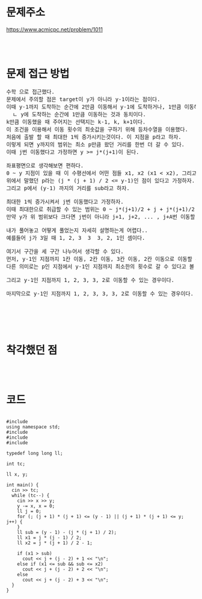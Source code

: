 # 문제주소

https://www.acmicpc.net/problem/1011

<br><br>

# 문제 접근 방법

<pre>
수학 으로 접근했다.
문제에서 주의할 점은 target이 y가 아니라 y-1이라는 점이다.
이때 y-1까지 도착하는 순간에 2만큼 이동해서 y-1에 도착하거나, 1만큼 이동해서 y-1에 도착하는 것이다. 
  ㄴ y에 도착하는 순간에 1만큼 이동하는 것과 동치이다. 
k만큼 이동했을 때 주어지는 선택지는 k-1, k, k+1이다. 
이 조건을 이용해서 이동 횟수의 최솟값을 구하기 위해 등차수열을 이용했다. 
처음에 출발 할 때 최대한 1씩 증가시키는것이다. 이 지점을 p라고 하자. 
이렇게 되면 y까지의 범위는 최소 p만큼 왔던 거리를 한번 더 갈 수 있다. 
이때 j번 이동했다고 가정하면 y >= j*(j+1)이 된다. 

좌표평면으로 생각해보면 편하다. 
0 ~ y 지점이 있을 때 이 수평선에서 어떤 점들 x1, x2 (x1 < x2), 그리고  
위에서 말했던 p라는 (j * (j + 1) / 2 <= y-1)인 점이 있다고 가정하자. 
그리고 p에서 (y-1) 까지의 거리를 sub라고 하자. 

최대한 1씩 증가시켜서 j번 이동했다고 가정하자. 
이때 최대한으로 취급할 수 있는 범위는 0 ~ j*(j+1)/2 + j + j*(j+1)/2 이다.  
만약 y가 위 범위보다 크다면 j번이 아니라 j+1, j+2, ... , j+A번 이동할 수 있기 때문이다. 

내가 풀어놓고 어떻게 풀었는지 자세히 설명하는게 어렵다..
예를들어 j가 3일 때 1, 2, 3  3  3, 2, 1인 셈이다. 

여기서 구간을 세 구간 나누어서 생각할 수 있다. 
먼저, y-1인 지점까지 1칸 이동, 2칸 이동, 3칸 이동, 2칸 이동으로 이동할 수 있는 경우이다. 
다른 의미로는 p인 지점에서 y-1인 지점까지 최소한의 횟수로 갈 수 있다고 볼 수 있다. 

그리고 y-1인 지점까지 1, 2, 3, 3, 2로 이동할 수 있는 경우이다. 

마지막으로 y-1인 지점까지 1, 2, 3, 3, 3, 2로 이동할 수 있는 경우이다. 


</pre>

<br><br>

# 착각했던 점

<p>

</p>
<p>

</p>
<br><br>

# 코드

<pre>
<code>
#include <iostream>
using namespace std;
#include <cmath>
#include <string.h>
#include <vector>

typedef long long ll;

int tc;

ll x, y;

int main() {
  cin >> tc;
  while (tc--) {
    cin >> x >> y;
    y -= x, x = 0;
    ll j = 0;
    for (; (j + 1) * (j + 1) <= (y - 1) || (j + 1) * (j + 1) <= y; j++) {
    }
    ll sub = (y - 1) - (j * (j + 1) / 2);
    ll x1 = j * (j - 1) / 2;
    ll x2 = j * (j + 1) / 2 - 1;

    if (x1 > sub)
      cout << j + (j - 2) + 1 << "\n";
    else if (x1 <= sub && sub <= x2)
      cout << j + (j - 2) + 2 << "\n";
    else
      cout << j + (j - 2) + 3 << "\n";
  }
}
</code>
</pre>

<br><br>

<p>

</p>
